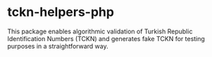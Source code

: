 # tckn-helpers-php
This package enables algorithmic validation of Turkish Republic Identification Numbers (TCKN) and generates fake TCKN for testing purposes in a straightforward way.
